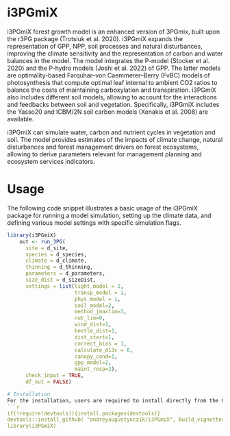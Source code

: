 # i3PGmiX
i3PGmiX forest growth model is an enhanced version of 3PGmix, built upon the r3PG package (Trotsiuk et al. 2020). i3PGmiX expands the representation of GPP, NPP, soil processes and natural disturbances, improving the climate sensitivity and the representation of carbon and water balances in the model. The model integrates the P-model (Stocker et al. 2020) and the P-hydro models (Joshi et al. 2022) of GPP. The latter models are optimality-based Farquhar–von Caemmerer–Berry (FvBC) models of photosynthesis that compute optimal leaf internal to ambient CO2 ratios to balance the costs of maintaining carboxylation and transpiration. i3PGmiX also includes different soil models, allowing to account for the interactions and feedbacks between soil and vegetation. Specifically, i3PGmiX includes the Yasso20 and ICBM/2N soil carbon models  (Xenakis et al. 2008) are available. 

i3PGmiX can simulate  water, carbon and nutrient cycles in vegetation and soil. The model provides estimates of the impacts of climate change, natural disturbances and forest management drivers on forest ecosystems, allowing to derive parameters relevant for management planning and ecosystem services indicators. 

# Usage
The following code snippet illustrates a basic usage of the i3PGmiX package for running a model simulation, setting up the climate data, and defining various model settings with specific simulation flags. 
```r
library(i3PGmiX)
    out <- run_3PG(
      site = d_site,
      species = d_species,
      climate = d_climate,
      thinning = d_thinning,
      parameters = d_parameters,
      size_dist = d_sizeDist,
      settings = list(light_model = 2,
                      transp_model = 1, 
                      phys_model = 1,
                      soil_model=2,
                      method_jmaxlim=3,
                      nut_lim=0,
                      wind_dist=1, 
                      beetle_dist=1,
                      dist_start=1,
                      correct_bias = 1,
                      calculate_d13c = 0,
                      canopy_cond=1,
                      gpp_model=2, 
                      maint_resp=2),
      check_input = TRUE,
      df_out = FALSE)

# Installation
For the installation, users are required to install directly from the GitHub repository using the R package devtools. The following commands can be used to install the model in R:
```r
if(!require(devtools)){install.packages(devtools)}
devtools::install_github( "andreyaugustynczik/i3PGmiX", build_vignettes = TRUE )
library(i3PGmiX)

